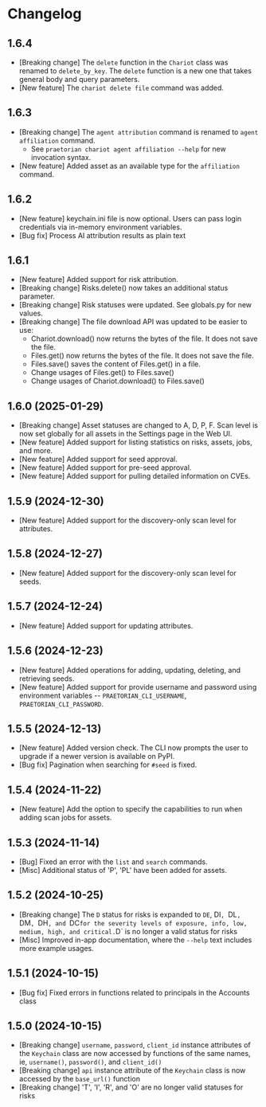 # Changelog

## 1.6.4

* [Breaking change] The `delete` function in the `Chariot` class was renamed to `delete_by_key`.
  The `delete` function is a new one that takes general body and query parameters.
* [New feature] The `chariot delete file` command was added.

## 1.6.3

* [Breaking change] The `agent attribution` command is renamed to `agent affiliation` command.
    * See `praetorian chariot agent affiliation --help` for new invocation syntax.
* [New feature] Added asset as an available type for the `affiliation` command.

## 1.6.2

* [New feature] keychain.ini file is now optional. Users can pass login credentials via
  in-memory environment variables.
* [Bug fix] Process AI attribution results as plain text

## 1.6.1

* [New feature] Added support for risk attribution.
* [Breaking change] Risks.delete() now takes an additional status parameter.
* [Breaking change] Risk statuses were updated. See globals.py for new values.
* [Breaking change] The file download API was updated to be easier to use:
    * Chariot.download() now returns the bytes of the file. It does not save the file.
    * Files.get() now returns the bytes of the file. It does not save the file.
    * Files.save() saves the content of Files.get() in a file.
    * Change usages of Files.get() to Files.save()
    * Change usages of Chariot.download() to Files.save()

## 1.6.0 (2025-01-29)

* [Breaking change] Asset statuses are changed to A, D, P, F. Scan level is
  now set globally for all assets in the Settings page in the Web UI.
* [New feature] Added support for listing statistics on risks, assets, jobs, and more.
* [New feature] Added support for seed approval.
* [New feature] Added support for pre-seed approval.
* [New feature] Added support for pulling detailed information on CVEs.

## 1.5.9 (2024-12-30)

* [New feature] Added support for the discovery-only scan level for attributes.

## 1.5.8 (2024-12-27)

* [New feature] Added support for the discovery-only scan level for seeds.

## 1.5.7 (2024-12-24)

* [New feature] Added support for updating attributes.

## 1.5.6 (2024-12-23)

* [New feature] Added operations for adding, updating, deleting, and retrieving seeds.
* [New feature] Added support for provide username and password using environment
  variables -- `PRAETORIAN_CLI_USERNAME`, `PRAETORIAN_CLI_PASSWORD`.

## 1.5.5 (2024-12-13)

* [New feature] Added version check. The CLI now prompts the user to upgrade if a newer
  version is available on PyPI.
* [Bug fix] Pagination when searching for `#seed` is fixed.

## 1.5.4 (2024-11-22)

* [New feature] Add the option to specify the capabilities to run when adding scan
  jobs for assets.

## 1.5.3 (2024-11-14)

* [Bug] Fixed an error with the `list` and `search` commands.
* [Misc] Additional status of 'P', 'PL' have been added for assets.

## 1.5.2 (2024-10-25)

* [Breaking change] The `D` status for risks is expanded to `DE`, DI`, `DL`, `DM`,
  `DH`, and `DC` for the severity levels of exposure, info, low, medium, high, and
  critical. `D` is no longer a valid status for risks
* [Misc] Improved in-app documentation, where the `--help` text includes
  more example usages.

## 1.5.1 (2024-10-15)

* [Bug fix] Fixed errors in functions related to principals in
  the Accounts class

## 1.5.0 (2024-10-15)

* [Breaking change] `username`, `password`, `client_id` instance
  attributes of the `Keychain` class are now accessed by functions
  of the same names, ie, `username()`, `password()`, and `client_id()`
* [Breaking change] `api` instance attribute of the `Keychain`
  class is now accessed by the `base_url()` function
* [Breaking change] 'T', 'I', 'R', and 'O' are no longer valid
  statuses for risks

